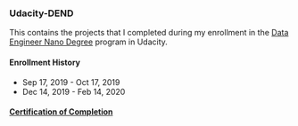 ### Udacity-DEND

This contains the projects that I completed during my enrollment in the [Data Engineer Nano Degree](https://www.udacity.com/course/data-engineer-nanodegree--nd027) program in Udacity.

#### Enrollment History

- Sep 17, 2019 - Oct 17, 2019
- Dec 14, 2019 - Feb 14, 2020

#### [Certification of Completion](https://confirm.udacity.com/QA2M933K)
